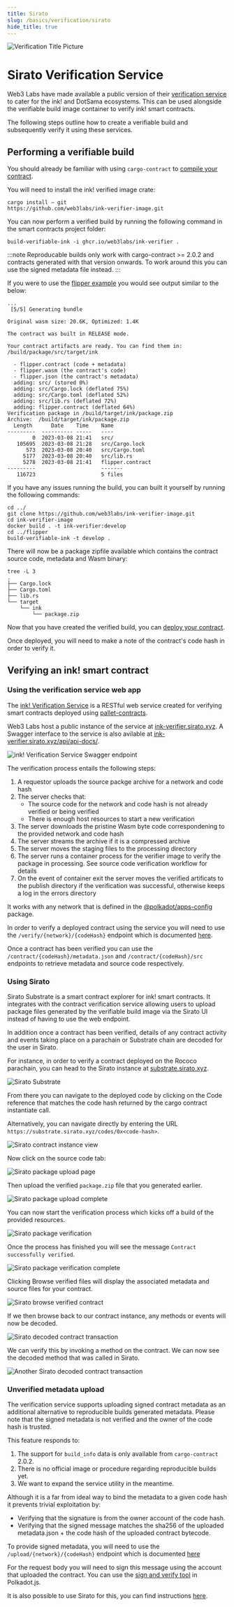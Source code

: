 ```yaml
---
title: Sirato 
slug: /basics/verification/sirato
hide_title: true
---
```


![Verification Title Picture](/img/title/verification.svg)

# Sirato Verification Service

Web3 Labs have made available a public version of their
[verification service](https://github.com/web3labs/ink-verifier-server) 
to cater for the ink! and DotSama ecosystems. This can be used alongside 
the verifiable build image container to verify ink! smart contracts.

The following steps outline how to create a verifiable build and 
subsequently verify it using these services.

## Performing a verifiable build

You should already be familiar with using `cargo-contract` to 
[compile your contract](../../getting-started/compiling.md).

You will need to install the ink! verified image crate:
```
cargo install — git 
https://github.com/web3labs/ink-verifier-image.git
```

You can now perform a verified build by running the following 
command in the smart contracts project folder:
```
build-verifiable-ink -i ghcr.io/web3labs/ink-verifier .
```

:::note
Reproducable builds only work with cargo-contract >= 2.0.2 and 
contracts generated with that version onwards. To work around 
this you can use the signed metadata file instead.
:::

If you were to use the 
[flipper example](../../getting-started/creating.md) you would see 
output similar to the below:
```
...
 [5/5] Generating bundle

Original wasm size: 20.6K, Optimized: 1.4K

The contract was built in RELEASE mode.

Your contract artifacts are ready. You can find them in:
/build/package/src/target/ink

  - flipper.contract (code + metadata)
  - flipper.wasm (the contract's code)
  - flipper.json (the contract's metadata)
  adding: src/ (stored 0%)
  adding: src/Cargo.lock (deflated 75%)
  adding: src/Cargo.toml (deflated 52%)
  adding: src/lib.rs (deflated 72%)
  adding: flipper.contract (deflated 64%)
Verification package in /build/target/ink/package.zip
Archive:  /build/target/ink/package.zip
  Length      Date    Time    Name
---------  ---------- -----   ----
        0  2023-03-08 21:41   src/
   105695  2023-03-08 21:28   src/Cargo.lock
      573  2023-03-08 20:40   src/Cargo.toml
     5177  2023-03-08 20:40   src/lib.rs
     5278  2023-03-08 21:41   flipper.contract
---------                     -------
   116723                     5 files
```

If you have any issues running the build, you can built it yourself by 
running the following commands:
```
cd ../
git clone https://github.com/web3labs/ink-verifier-image.git
cd ink-verifier-image
docker build . -t ink-verifier:develop
cd ../flipper
build-verifiable-ink -t develop .
```

There will now be a package zipfile available which contains the contract 
source code, metadata and Wasm binary:
```
tree -L 3
.
├── Cargo.lock
├── Cargo.toml
├── lib.rs
└── target
    └── ink
        └── package.zip
```

Now that you have created the verified build, you can 
[deploy your contract](../../getting-started/deploying.md).

Once deployed, you will need to make a note of the contract's code hash in 
order to verify it.

## Verifying an ink! smart contract

### Using the verification service web app

The [ink! Verification Service](https://github.com/web3labs/ink-verifier-server)
is a RESTful web service created for verifying smart contracts deployed using
[pallet-contracts](https://crates.io/crates/pallet-contracts).

Web3 Labs host a public instance of the service at 
[ink-verifier.sirato.xyz](https://ink-verifier.sirato.xyz/). A Swagger interface 
to the service is also avilable at 
[ink-verifier.sirato.xyz/api/api-docs/](https://ink-verifier.sirato.xyz/api/api-docs/).

<img src="/img/verification-service-api.png" alt="ink! Verification Service Swagger endpoint" />

The verification process entails the following steps:

1. A requestor uploads the source packge archive for a network and code hash
1. The server checks that:
   - The source code for the network and code hash is not already verified or 
     being verified
   - There is enough host resources to start a new verification
1. The server downloads the pristine Wasm byte code correspondening to the
   provided network and code hash
1. The server streams the archive if it is a compressed archive
1. The server moves the staging files to the processing directory
1. The server runs a container process for the verifier image to verify the 
   package in processing. See source code verification workflow for details
1. On the event of container exit the server moves the verified artificats to 
   the publish directory if the verification was successful, otherwise keeps a log in the errors directory

It works with any network that is defined in the 
[@polkadot/apps-config](https://github.com/polkadot-js/apps/tree/master/packages/apps-config/src/endpoints) 
package.

In order to verify a deployed contract using the service you will need to use 
the `/verify/{network}/{codeHash}` endpoint which is documented 
[here](https://ink-verifier.sirato.xyz/api/api-docs/#/default/post_verify__network___codeHash_).

Once a contract has been verified you can use the 
`/contract/{codeHash}/metadata.json` and `/contract/{codeHash}/src` endpoints 
to retrieve metadata and source code respectively.

### Using Sirato

Sirato Substrate is a smart contract explorer for ink! smart contracts. It 
integrates with the contract verification service allowing users to upload 
package files generated by the verifiable build image via the Sirato UI instead
of having to use the web endpoint.

In addition once a contract has been verified, details of any contract activity 
and events taking place on a parachain or Substrate chain are decoded for the 
user in Sirato.

For instance, in order to verify a contract deployed on the Rococo parachain,
you can head to the Sirato instance at 
[substrate.sirato.xyz](https://substrate.sirato.xyz/).

<img src="/img/sirato-substrate.png" alt="Sirato Substrate" />

From there you can navigate to the deployed code by clicking on the Code 
reference that matches the code hash returned by the cargo contract instantiate 
call.

Alternatively, you can navigate directly by entering the URL 
`https://substrate.sirato.xyz/codes/0x<code-hash>`.

<img src="/img/sirato-contract-instance.png" alt="Sirato contract instance view" />

Now click on the source code tab:

<img src="/img/sirato-package-upload.png" alt="Sirato package upload page" />

Then upload the verified `package.zip` file that you generated earlier.

<img src="/img/sirato-package-upload-done.png" alt="Sirato package upload complete" />

You can now start the verification process which kicks off a build of the 
provided resources.

<img src="/img/sirato-package-verify.png" alt="Sirato package verification" />

Once the process has finished you will see the message 
`Contract successfully verified`.

<img src="/img/sirato-verify-complete.png" alt="Sirato package verification complete" />

Clicking Browse verified files will display the associated metadata and 
source files for your contract.

<img src="/img/sirato-browse-verified.png" alt="Sirato browse verified contract" />

If we then browse back to our contract instance, any methods or events will 
now be decoded.

<img src="/img/sirato-decoded-transaction.png" alt="Sirato decoded contract transaction" />

We can verify this by invoking a method on the contract. We can now see the 
decoded method that was called in Sirato.

<img src="/img/sirato-decoded-transaction2.png" alt="Another Sirato decoded contract transaction" />

### Unverified metadata upload

The verification service supports uploading signed contract metadata as an 
additional alternative to reproducible builds generated metadata. Please note 
that the signed metadata is not verified and the owner of the code hash is 
trusted.

This feature responds to:
1. The support for `build_info` data is only available from `cargo-contract` 
   2.0.2.
2. There is no official image or procedure regarding reproducible builds 
   yet.
3. We want to expand the service utility in the meantime.

Although it is a far from ideal way to bind the metadata to a given code 
hash it prevents trivial exploitation by:
- Verifying that the signature is from the owner account of the code hash.
- Verifying that the signed message matches the sha256 of the uploaded 
  metadata.json + the code hash of the uploaded contract bytecode.

To provide signed metadata, you will need to use
the `/upload/{network}/{codeHash}` endpoint which is documented
[here](https://ink-verifier.sirato.xyz/api/api-docs/#/default/post_upload__network___codeHash_)

For the request body you will need to sign this message using the account that 
uploaded the contract. You can use the [sign and verify tool](https://polkadot.js.org/apps/?rpc=ws%3A%2F%2F127.0.0.1%3A9944#/signing) 
in Polkadot.js. 

It is also possible to use Sirato for this, you can find instructions 
[here](https://github.com/web3labs/ink-verifier-server/blob/main/docs/TUTORIAL.md#s2---owner-signed-metadata).

